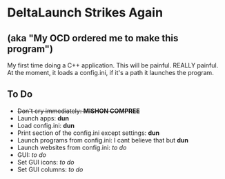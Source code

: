 # DeltaLaunch Strikes Again
## (aka "My OCD ordered me to make this program")
My first time doing a C++ application.
This will be painful. REALLY painful.
At the moment, it loads a config.ini, if it's a path it launches the program.

## To Do
* ~~Don't cry immediately: **MISHON COMPREE**~~
* Launch apps: **dun**
* Load config.ini: **dun**
* Print section of the config.ini except settings: **dun**
* Launch programs from config.ini: I cant believe that but **dun**
* Launch websites from config.ini: *to do*
* GUI: *to do*
* Set GUI icons: *to do*
* Set GUI columns: *to do*
